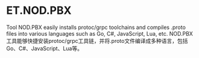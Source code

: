 # ET.NOD.PBX
Tool NOD.PBX easily installs protoc/grpc toolchains and compiles .proto files into various languages such as Go, C#, JavaScript, Lua, etc. NOD.PBX 工具能够快捷安装protoc/grpc工具链，并将.proto文件编译成多种语言，包括Go、C#、JavaScript、Lua等。
